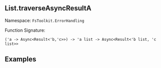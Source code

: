 ## List.traverseAsyncResultA

Namespace: `FsToolkit.ErrorHandling`

Function Signature:

```
('a -> Async<Result<'b,'c>>) -> 'a list -> Async<Result<'b list, 'c list>>
```

## Examples